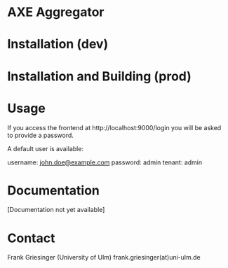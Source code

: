 AXE Aggregator
=====================================

Installation (dev)
=====================================


Installation and Building (prod)
=====================================


Usage
=====================================

If you access the frontend at http://localhost:9000/login you will be asked to provide a password.

A default user is available:

username: john.doe@example.com
password: admin
tenant: admin

Documentation
=====================================

[Documentation not yet available]

Contact
=====================================

Frank Griesinger (University of Ulm)
frank.griesinger(at)uni-ulm.de




